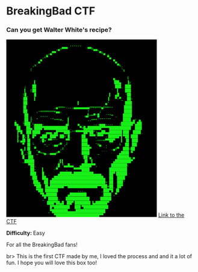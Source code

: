 

  <h1>BreakingBad CTF</h1>
<h3>Can you get Walter White's recipe?</h3>
  <img src=1.png width="400px"/>
  <a href="https://drive.google.com/drive/u/0/folders/1WGTR_UqDbaJwvqNyQFF9r5HVnYhUHdds">Link to the CTF</a>

  <p><b>Difficulty: </b> Easy</p>

  <p>For all the BreakingBad fans!</p>br> This is the first CTF made by me, I loved the process and and it a lot of fun. I hope you will love this box too!</p>

